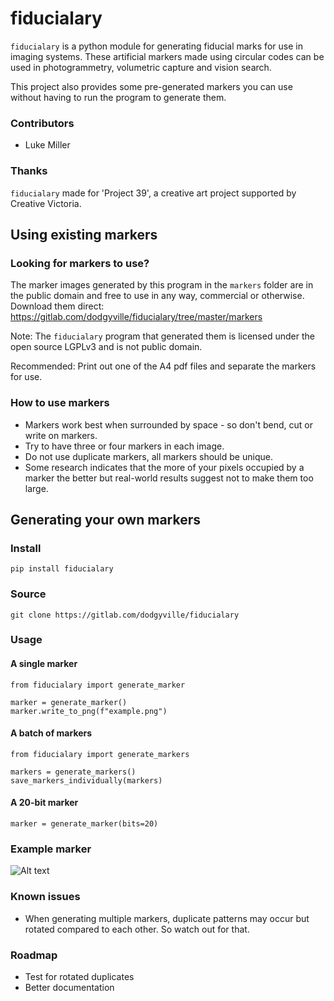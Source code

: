 # fiducialary

`fiducialary` is a python module for generating fiducial marks for use in imaging systems. These artificial markers made using circular codes can be used in photogrammetry, volumetric capture and vision search.

This project also provides some pre-generated markers you can use without having to run the program to generate them.

### Contributors
* Luke Miller

### Thanks

`fiducialary` made for 'Project 39', a creative art project supported by Creative Victoria. 


## Using existing markers

### Looking for markers to use?


The marker images generated by this program in the `markers` folder are in the public domain and free to use in any way, commercial or otherwise. Download them direct:
https://gitlab.com/dodgyville/fiducialary/tree/master/markers

Note: The `fiducialary` program that generated them is licensed under the open source LGPLv3 and is not public domain.

Recommended: Print out one of the A4 pdf files and separate the markers for use.


### How to use markers
* Markers work best when surrounded by space - so don't bend, cut or write on markers.
* Try to have three or four markers in each image.
* Do not use duplicate markers, all markers should be unique.
* Some research indicates that the more of your pixels occupied by a marker the better
but real-world results suggest not to make them too large.


## Generating your own markers

### Install

`pip install fiducialary`


### Source

`git clone https://gitlab.com/dodgyville/fiducialary`


### Usage

#### A single marker
```
from fiducialary import generate_marker 

marker = generate_marker()
marker.write_to_png(f"example.png")
```


#### A batch of markers
```
from fiducialary import generate_markers 

markers = generate_markers()
save_markers_individually(markers)

```

#### A 20-bit marker

```
marker = generate_marker(bits=20)
```

### Example marker
![Alt text](markers/sample.png?raw=true "Circular code")

 
### Known issues
* When generating multiple markers, duplicate patterns may occur but rotated compared to each other. So watch out for that.

### Roadmap
* Test for rotated duplicates
* Better documentation 